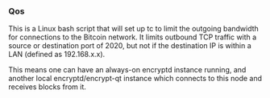 ### Qos ###

This is a Linux bash script that will set up tc to limit the outgoing bandwidth for connections to the Bitcoin network. It limits outbound TCP traffic with a source or destination port of 2020, but not if the destination IP is within a LAN (defined as 192.168.x.x).

This means one can have an always-on encryptd instance running, and another local encryptd/encrypt-qt instance which connects to this node and receives blocks from it.
